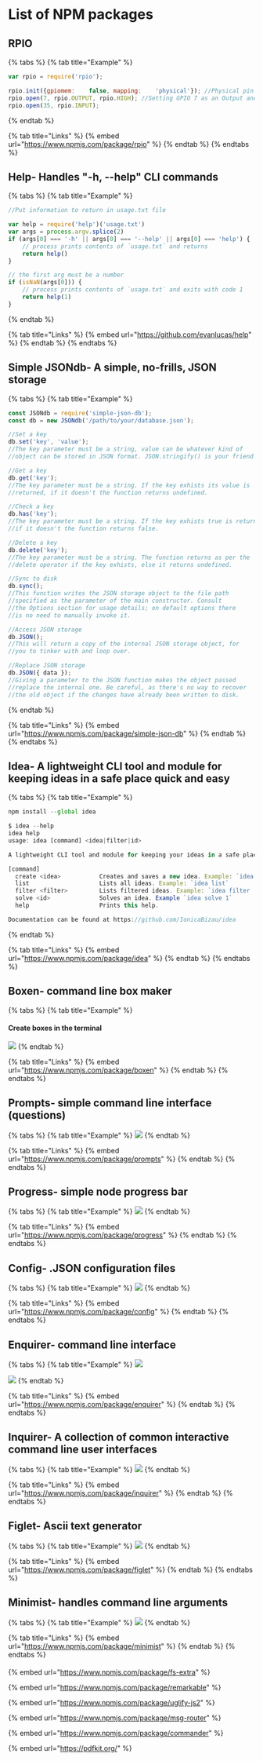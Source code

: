 # List of NPM packages

## RPIO

{% tabs %}
{% tab title="Example" %}
```javascript
var rpio = require('rpio');

rpio.init({gpiomem:    false, mapping:    'physical'}); //Physical pin mapping
rpio.open(7, rpio.OUTPUT, rpio.HIGH); //Setting GPIO 7 as an Output and default High
rpio.open(35, rpio.INPUT); 


```
{% endtab %}

{% tab title="Links" %}
{% embed url="https://www.npmjs.com/package/rpio" %}
{% endtab %}
{% endtabs %}

## Help- Handles "-h, --help" CLI commands

{% tabs %}
{% tab title="Example" %}
```javascript
//Put information to return in usage.txt file

var help = require('help')('usage.txt')
var args = process.argv.splice(2)
if (args[0] === '-h' || args[0] === '--help' || args[0] === 'help') {
    // process prints contents of `usage.txt` and returns
    return help()
}

// the first arg must be a number
if (isNaN(args[0])) {
    // process prints contents of `usage.txt` and exits with code 1
    return help(1)
}
```
{% endtab %}

{% tab title="Links" %}
{% embed url="https://github.com/evanlucas/help" %}
{% endtab %}
{% endtabs %}

## Simple JSONdb- A simple, no-frills, JSON storage 

{% tabs %}
{% tab title="Example" %}
```javascript
const JSONdb = require('simple-json-db');
const db = new JSONdb('/path/to/your/database.json');

//Set a key
db.set('key', 'value');
//The key parameter must be a string, value can be whatever kind of 
//object can be stored in JSON format. JSON.stringify() is your friend!

//Get a key
db.get('key');
//The key parameter must be a string. If the key exhists its value is 
//returned, if it doesn't the function returns undefined.

//Check a key
db.has('key');
//The key parameter must be a string. If the key exhists true is returned,
//if it doesn't the function returns false.

//Delete a key
db.delete('key');
//The key parameter must be a string. The function returns as per the 
//delete operator if the key exhists, else it returns undefined.

//Sync to disk
db.sync();
//This function writes the JSON storage object to the file path 
//specified as the parameter of the main constructor. Consult 
//the Options section for usage details; on default options there 
//is no need to manually invoke it.

//Access JSON storage
db.JSON();
//This will return a copy of the internal JSON storage object, for 
//you to tinker with and loop over.

//Replace JSON storage
db.JSON({ data });
//Giving a parameter to the JSON function makes the object passed 
//replace the internal one. Be careful, as there's no way to recover 
//the old object if the changes have already been written to disk.
```
{% endtab %}

{% tab title="Links" %}
{% embed url="https://www.npmjs.com/package/simple-json-db" %}
{% endtab %}
{% endtabs %}

## Idea- A lightweight CLI tool and module for keeping ideas in a safe place quick and easy

{% tabs %}
{% tab title="Example" %}
```javascript
npm install --global idea

$ idea --help
idea help
usage: idea [command] <idea|filter|id>

A lightweight CLI tool and module for keeping your ideas in a safe place quick and easy.

[command]
  create <idea>           Creates and saves a new idea. Example: `idea create "Implement something very cool"`
  list                    Lists all ideas. Example: `idea list`
  filter <filter>         Lists filtered ideas. Example: `idea filter '{"state": "SOLVED"}'`
  solve <id>              Solves an idea. Example `idea solve 1`
  help                    Prints this help.

Documentation can be found at https://github.com/IonicaBizau/idea
```
{% endtab %}

{% tab title="Links" %}
{% embed url="https://www.npmjs.com/package/idea" %}
{% endtab %}
{% endtabs %}

## Boxen- command line box maker

{% tabs %}
{% tab title="Example" %}
#### Create boxes in the terminal

![](../../../../.gitbook/assets/boxen2.gif)
{% endtab %}

{% tab title="Links" %}
{% embed url="https://www.npmjs.com/package/boxen" %}
{% endtab %}
{% endtabs %}

## Prompts- simple command line interface \(questions\)

{% tabs %}
{% tab title="Example" %}
![](../../../../.gitbook/assets/prompts.gif)
{% endtab %}

{% tab title="Links" %}
{% embed url="https://www.npmjs.com/package/prompts" %}
{% endtab %}
{% endtabs %}

## Progress- simple node progress bar

{% tabs %}
{% tab title="Example" %}
![](../../../../.gitbook/assets/progress.gif)
{% endtab %}

{% tab title="Links" %}
{% embed url="https://www.npmjs.com/package/progress" %}
{% endtab %}
{% endtabs %}

## Config- .JSON configuration files 

{% tabs %}
{% tab title="Example" %}
![](../../../../.gitbook/assets/config.gif)
{% endtab %}

{% tab title="Links" %}
{% embed url="https://www.npmjs.com/package/config" %}
{% endtab %}
{% endtabs %}

## Enquirer- command line interface

{% tabs %}
{% tab title="Example" %}
![](../../../../.gitbook/assets/enquirer.gif)

![](../../../../.gitbook/assets/survey-prompt.gif)
{% endtab %}

{% tab title="Links" %}
{% embed url="https://www.npmjs.com/package/enquirer" %}
{% endtab %}
{% endtabs %}

## Inquirer- A collection of common interactive command line user interfaces

{% tabs %}
{% tab title="Example" %}
![](../../../../.gitbook/assets/inquirer.gif)
{% endtab %}

{% tab title="Links" %}
{% embed url="https://www.npmjs.com/package/inquirer" %}
{% endtab %}
{% endtabs %}

##  Figlet- Ascii text generator

{% tabs %}
{% tab title="Example" %}
![](../../../../.gitbook/assets/figlet.gif)
{% endtab %}

{% tab title="Links" %}
{% embed url="https://www.npmjs.com/package/figlet" %}
{% endtab %}
{% endtabs %}

## Minimist- handles command line arguments

{% tabs %}
{% tab title="Example" %}
![](../../../../.gitbook/assets/minimist.gif)
{% endtab %}

{% tab title="Links" %}
{% embed url="https://www.npmjs.com/package/minimist" %}
{% endtab %}
{% endtabs %}

#### 

{% embed url="https://www.npmjs.com/package/fs-extra" %}

{% embed url="https://www.npmjs.com/package/remarkable" %}

{% embed url="https://www.npmjs.com/package/uglify-js2" %}

{% embed url="https://www.npmjs.com/package/msg-router" %}

{% embed url="https://www.npmjs.com/package/commander" %}

{% embed url="https://pdfkit.org/" %}



#### 





